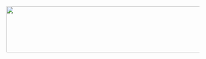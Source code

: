 <a href="https://github.com/devxb/gitanimals">
  <img src="https://render.gitanimals.org/lines/SooMiiii?pet-id=1" width="1000" height="120"/>
</a>

